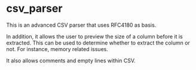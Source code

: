 # csv_parser
This is an advanced CSV parser that uses RFC4180 as basis.

In addition, it allows the user to preview the size of a column before it is extracted.  This can be used to determine whether to extract the column or not.  For instance, memory related issues.

It also allows comments and empty lines within CSV.
